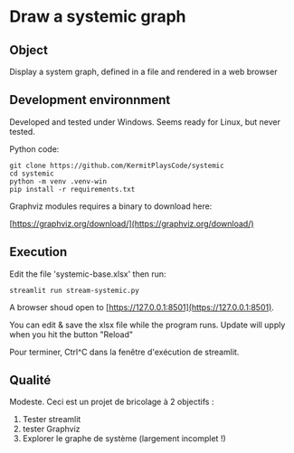 # Draw a systemic graph

## Object

Display a system graph, defined in a file and rendered in a web browser

## Development environnment

Developed and tested under Windows.
Seems ready for Linux, but never tested.

Python code:

```
git clone https://github.com/KermitPlaysCode/systemic
cd systemic
python -m venv .venv-win
pip install -r requirements.txt
```

Graphviz modules requires a binary to download here:

[https://graphviz.org/download/](https://graphviz.org/download/)

## Execution

Edit the file 'systemic-base.xlsx' then run:

```
streamlit run stream-systemic.py
```

A browser shoud open to [https://127.0.0.1:8501](https://127.0.0.1:8501).

You can edit & save the xlsx file while the program runs.
Update will upply when you hit the button "Reload"

Pour terminer, Ctrl^C dans la fenêtre d'exécution de streamlit.

## Qualité

Modeste. Ceci est un projet de bricolage à 2 objectifs :

1. Tester streamlit
2. tester Graphviz
3. Explorer le graphe de système (largement incomplet !)
